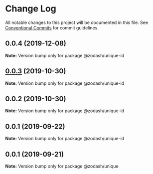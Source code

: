 # Change Log

All notable changes to this project will be documented in this file.
See [Conventional Commits](https://conventionalcommits.org) for commit guidelines.

## 0.0.4 (2019-12-08)

**Note:** Version bump only for package @zodash/unique-id





## [0.0.3](https://github.com/zcorky/zodash/compare/@zodash/unique-id@0.0.2...@zodash/unique-id@0.0.3) (2019-10-30)

**Note:** Version bump only for package @zodash/unique-id





## 0.0.2 (2019-10-30)

**Note:** Version bump only for package @zodash/unique-id





## 0.0.1 (2019-09-22)

**Note:** Version bump only for package @zodash/unique-id





## 0.0.1 (2019-09-21)

**Note:** Version bump only for package @zodash/unique

